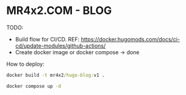 # MR4x2.COM - BLOG

TODO:
- Build flow for CI/CD. REF: https://docker.hugomods.com/docs/ci-cd/update-modules/github-actions/
- Create docker image or docker compose -> done



How to deploy:

```cmd
docker build -t mr4x2/hugo-blog:v1 .

docker compose up -d
```


